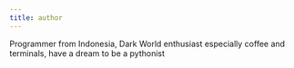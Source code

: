 ```yaml
---
title: author
---
```


Programmer from Indonesia, Dark World enthusiast especially coffee and terminals, 
have a dream to be a pythonist
